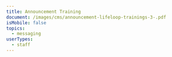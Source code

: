 ```yaml
---
title: Announcement Training
document: /images/cms/announcement-lifeloop-trainings-3-.pdf
isMobile: false
topics:
  - messaging
userTypes:
  - staff
---
```

